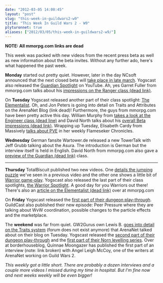 ```yaml
---
date: "2012-03-05 14:00:45"
layout: "post"
slug: "this-week-in-guildwars2-w9"
title: "This Week In Guild Wars 2 - W9"
plyturonnet: true
aliases: ["2012/03/05/this-week-in-guildwars2-w9/"]
---
```


**NOTE: All mmorpg.com links are dead**

This week was packed with new videos from the recent press beta as well as new information about the beta invites. Without any further ado, here's what happened the past week.


**Monday** started out pretty quiet. However, later in the day NCsoft announced that the next closed beta will [take place in late march](http://massively.joystiq.com/2012/02/27/guild-wars-2-beta-signups-peaked-at-4-000-a-minute/). Yogscast also released the [Guardian Spotlight](http://www.youtube.com/watch?v=LPRmFQHjSpY) on YouTube. Ah, yes Garret Fuller from mmorpg.com talks about his [impressions on the Ranger class (dead link)](#).

On **Tuesday** Yogscast released another part of their class spotlight: [The Elementalist](http://www.youtube.com/watch?v=NiuNbqPWpEo). Oh, and Jon Peters is going into detail on Traits and Attributes on the ArenaNet Blog (link dead)! Furthermore, the guys from mmorpg.com have been pretty active this day. William Murphy from [takes a look at the Engineer class (dead line)](#) and David North talks about his [overall Beta impressions (dead link)](#). Wrapping up Tuesday, Elisabeth Cardy from Massively [talks about PVE](http://massively.joystiq.com/2012/02/28/flameseeker-chronicles-i-hope-you-like-pve-stuff/) in her weekly Flameseker Chronicles.

**Wednesday** German fansite Wartower.de released a new TowerTalk with Jeff Grubb talking about the Asura. The introduction is German but the interview itself is held in English. David North from mmorpg.com also gave a [preview of the Guardian (dead link)](#) class.

<!--![Asura City](http://plyturon.net/wp-content/uploads/2012/03/blog_article_banner1.png)--> 

-----


**Thursday** TotalBiscuit published two new videos. One [details the jumping puzzle](http://www.youtube.com/watch?v=ZYj2QMEPRT0) we've seen in a previous video and the other one shows a little bit of [Warrior game-play](http://www.youtube.com/watch?v=Y4UWZ2XN9rs). Yogscast also released the last part of their class spotlights, [the Warrior Spotlight](http://www.youtube.com/watch?v=jA6TPoWWdV0). A good day for you Warriors out there! There's also an [article on the Elementalist (dead link)](#) over at mmorpg.com

On **Friday** Yogscast released the [first part of their dungeon play-through](http://www.youtube.com/watch?v=pG3tEl9FF9s). GuildCast also published their new episode: Peer Pressure where they are talking about WvW coordination, possible changes to the particle effects and the marketplace.

The **weekend** was far from quiet. GW2Gurus own Lewis B. [goes into detail on the Traits system](#top) (forum does not exist anymore) that ArenaNet talked about on their blog on Tuesday. Yogscast released the [second part of their dungeon play-through](http://www.youtube.com/watch?v=zGNSuIqvezI) and the [first part of their Norn levelling series](http://www.youtube.com/watch?v=tP1INgvPmVE). Over at borderhouseblog, Quinnae Moongazer has published the first part of an interview (note: link broken) with Angel Leigh McCoy, one of the writers at ArenaNet working on Guild Wars 2.

_This weekly got a little short. There are probably a dozen interviews and a couple more videos I missed during my time in hospital. But I'm fine now and next weeks weekly will be even bigger!_
